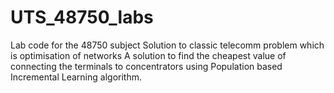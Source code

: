 # UTS_48750_labs
Lab code for the 48750 subject
Solution to classic telecomm problem which is optimisation of networks
A solution to find the cheapest value of connecting the terminals to concentrators
using Population based Incremental Learning algorithm. 
